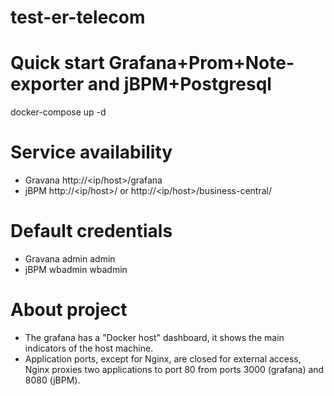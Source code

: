 # test-er-telecom
# Quick start Grafana+Prom+Note-exporter and jBPM+Postgresql
docker-compose up -d 

# Service availability
- Gravana http://<ip/host>/grafana
- jBPM http://<ip/host>/ or http://<ip/host>/business-central/

# Default credentials
- Gravana admin admin
- jBPM wbadmin wbadmin

# About project
- The grafana has a "Docker host" dashboard, it shows the main indicators of the host machine.
- Application ports, except for Nginx, are closed for external access, Nginx proxies two applications to port 80 from ports 3000 (grafana) and 8080 (jBPM).
